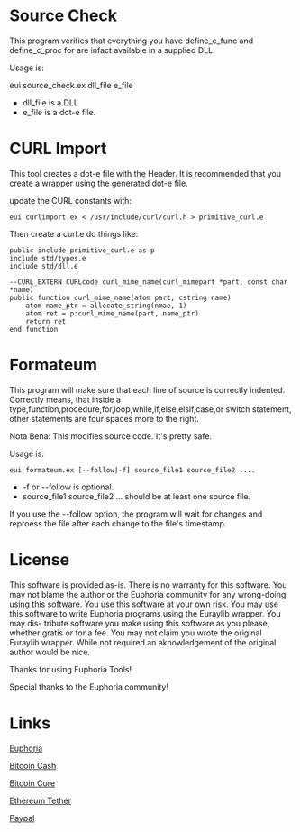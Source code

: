 # Source Check

This program verifies that everything you have define_c_func and define_c_proc for
are infact available in a supplied DLL.  

Usage is:

eui source_check.ex dll_file e_file

* dll_file is a DLL
* e_file   is a dot-e file.

# CURL Import

This tool creates a dot-e file with the Header.
It is recommended that you create a wrapper using the generated dot-e file.  

update the CURL constants with:

```shell
eui curlimport.ex < /usr/include/curl/curl.h > primitive_curl.e
```

Then create a curl.e do things like:
```euphoria
public include primitive_curl.e as p
include std/types.e
include std/dll.e

--CURL_EXTERN CURLcode curl_mime_name(curl_mimepart *part, const char *name)
public function curl_mime_name(atom part, cstring name)
    atom name_ptr = allocate_string(nmae, 1)
    atom ret = p:curl_mime_name(part, name_ptr)
    return ret
end function
```


# Formateum

This program will make sure that each line of source is correctly indented.  Correctly 
means, that inside a type,function,procedure,for,loop,while,if,else,elsif,case,or switch 
statement, other statements are four spaces more to the right.

Nota Bena: This modifies source code.  It's pretty safe.

Usage is:
```
eui formateum.ex [--follow|-f] source_file1 source_file2 ....
```
* -f or --follow is optional.
* source_file1 source_file2 ...   should be at least one source file.

If you use the --follow option, the program will wait for changes and reproess the file after each
change to the file's timestamp.


# License

This software is provided as-is. There is no warranty for this software. You may not blame the author
or the Euphoria community for any wrong-doing using this software. You use this software at your own
risk. You may use this software to write Euphoria programs using the Euraylib wrapper. You may dis-
tribute software you make using this software as you please, whether gratis or for a fee. You may not claim you wrote the original Euraylib wrapper. While not required an aknowledgement of the original author would be nice.


Thanks for using Euphoria Tools!

Special thanks to the Euphoria community!

# Links

[Euphoria](https://openeuphoria.org/index.wc)

[Bitcoin Cash](bitcoincash:qqtes6cafexr00tzv9r360rd3g9l3zssuuj3mqzxpq)

[Bitcoin Core](bitcoin:1LT2zLt4uooLfnTFfBJGzpTY4EY1SWZxoJ)

[Ethereum Tether](0x34caA5BE5e806d10CfEbC4ec293d5888bbb17Af5)

[Paypal](paypal.me/sdpringle)

